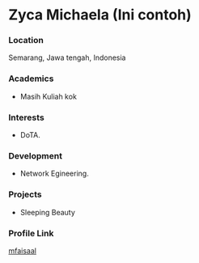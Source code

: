 # Zyca Michaela (Ini contoh)
### Location

Semarang, Jawa tengah, Indonesia

### Academics

- Masih Kuliah kok

### Interests

- DoTA.

### Development

- Network Egineering.

### Projects

- Sleeping Beauty

### Profile Link

[mfaisaal](https://github.com/mfaisaal)

